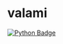 # valami

[![Python Badge](https://img.shields.io/badge/Python-Guru-blue.svg)](https://www.python.org/)
